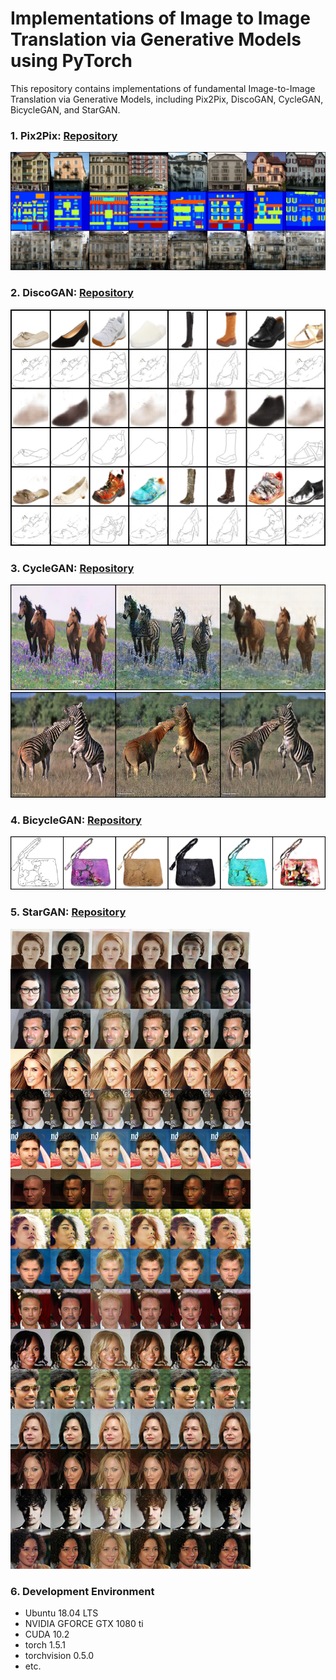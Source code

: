 # Implementations of Image to Image Translation via Generative Models using PyTorch

This repository contains implementations of fundamental Image-to-Image Translation via Generative Models, including Pix2Pix, DiscoGAN, CycleGAN, BicycleGAN, and StarGAN. 

### 1. Pix2Pix: [Repository](https://github.com/hee9joon/Image-to-Image-Translation/tree/master/1.%20Pix2Pix)
<img src = './1. Pix2Pix/results/inference/Pix2Pix_Results_001.png'>

### 2. DiscoGAN: [Repository](https://github.com/hee9joon/Image-to-Image-Translation/tree/master/2.%20DiscoGAN)
<img src = './2. DiscoGAN/results/inference/DiscoGAN_Edges2Shoes_Results_001.png'>

### 3. CycleGAN: [Repository](https://github.com/hee9joon/Image-to-Image-Translation/tree/master/3.%20CycleGAN)
<img src = './3. CycleGAN/results/inference/Horse2Zebra/CycleGAN_Horse2Zebra_Results_075.png'>
<img src = './3. CycleGAN/results/inference/Zebra2Horse/CycleGAN_Zebra2Horse_Results_063.png'>

### 4. BicycleGAN: [Repository](https://github.com/hee9joon/Image-to-Image-Translation/tree/master/4.%20BicycleGAN)
<img src = './4. BicycleGAN/results/inference/BicycleGAN_Edges2Handbags_Results_001.png'>

### 5. StarGAN: [Repository](https://github.com/hee9joon/Image-to-Image-Translation/tree/master/5.%20StarGAN)
<img src = './5. StarGAN/results/inference/StarGAN_Aligned_CelebA_Results_0001.png'>

### 6. Development Environment
- Ubuntu 18.04 LTS
- NVIDIA GFORCE GTX 1080 ti
- CUDA 10.2
- torch 1.5.1
- torchvision 0.5.0
- etc.
